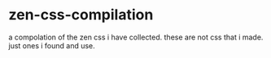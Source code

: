 # zen-css-compilation
a compolation of the zen css i have collected.
these are not css that i made. just ones i found and use.
